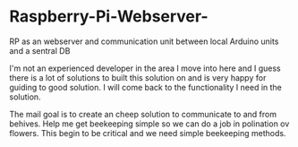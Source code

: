 # Raspberry-Pi-Webserver-
RP as an webserver and communication unit between local Arduino units and a sentral DB

I'm not an experienced developer in the area I move into here and I guess there is a lot of solutions to built this solution on and is very happy for guiding to good solution.  I will come back to the functionality I need in the solution.

The mail goal is to create an cheep solution to communicate to and from behives.  Help me get beekeeping simple so we can do a job in polination ov flowers.  This begin to be critical and we need simple beekeeping methods.
